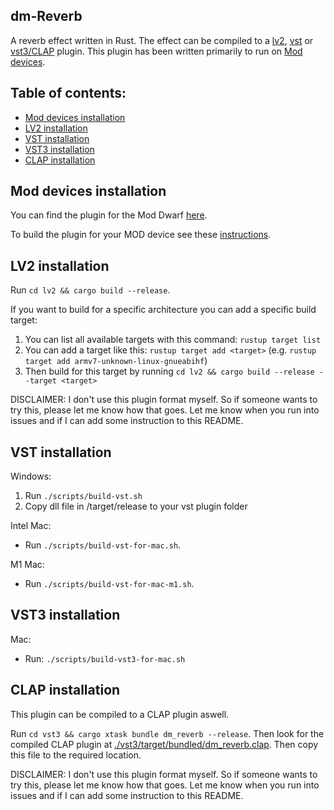 ## dm-Reverb

A reverb effect written in Rust.
The effect can be compiled to a [lv2](./lv2), [vst](./vst) or [vst3/CLAP](./vst3) plugin.
This plugin has been written primarily to run on [Mod devices](https://moddevices.com/).

## Table of contents:

- [Mod devices installation](#Mod-devices-installation)
- [LV2 installation](#LV2-installation)
- [VST installation](#VST-installation)
- [VST3 installation](#VST3-installation)
- [CLAP installation](#CLAP-installation)

## Mod devices installation

You can find the plugin for the Mod Dwarf [here](./lv2/dm-Reverb.lv2/).

To build the plugin for your MOD device see these [instructions](https://github.com/moddevices/mod-plugin-builder).

## LV2 installation
Run `cd lv2 && cargo build --release`.

If you want to build for a specific architecture you can add a specific build target:
1. You can list all available targets with this command: `rustup target list`
2. You can add a target like this: `rustup target add <target>` (e.g. `rustup target add armv7-unknown-linux-gnueabihf`)
3. Then build for this target by running `cd lv2 && cargo build --release --target <target>`

DISCLAIMER:
I don't use this plugin format myself. So if someone wants to try this, please let me know how that goes. Let me know when you run into issues and if I can add some instruction to this README. 

## VST installation

Windows:

1. Run `./scripts/build-vst.sh`
2. Copy dll file in /target/release to your vst plugin folder

Intel Mac:

- Run `./scripts/build-vst-for-mac.sh`.

M1 Mac:

- Run `./scripts/build-vst-for-mac-m1.sh`.

## VST3 installation

Mac:

- Run: `./scripts/build-vst3-for-mac.sh`

## CLAP installation
This plugin can be compiled to a CLAP plugin aswell. 

Run `cd vst3 && cargo xtask bundle dm_reverb --release`.
Then look for the compiled CLAP plugin at [./vst3/target/bundled/dm_reverb.clap](./vst3/target/bundled/dm_reverb.clap). Then copy this file to the required location.

DISCLAIMER:
I don't use this plugin format myself. So if someone wants to try this, please let me know how that goes. Let me know when you run into issues and if I can add some instruction to this README. 
